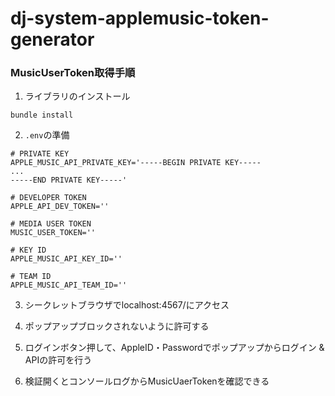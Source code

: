 # dj-system-applemusic-token-generator

### MusicUserToken取得手順
1. ライブラリのインストール
```
bundle install
```

2. `.env`の準備
```
# PRIVATE KEY
APPLE_MUSIC_API_PRIVATE_KEY='-----BEGIN PRIVATE KEY-----
...
-----END PRIVATE KEY-----'

# DEVELOPER TOKEN
APPLE_API_DEV_TOKEN=''

# MEDIA USER TOKEN
MUSIC_USER_TOKEN=''

# KEY ID
APPLE_MUSIC_API_KEY_ID=''

# TEAM ID
APPLE_MUSIC_API_TEAM_ID=''
```

3. シークレットブラウザでlocalhost:4567/にアクセス

4. ポップアップブロックされないように許可する

5. ログインボタン押して、AppleID・Passwordでポップアップからログイン & APIの許可を行う

6. 検証開くとコンソールログからMusicUaerTokenを確認できる